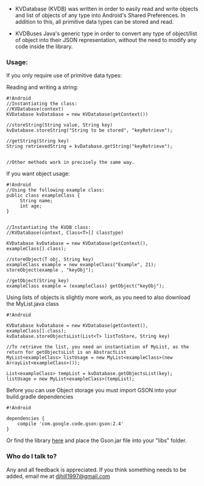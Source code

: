 * KVDatabase (KVDB) was written in order to easily read and write objects and list of objects of any type into Android's Shared Preferences. In addition to this, all primitive data types can be stored and read.

* KVDBuses Java's generic type in order to convert any type of object/list of object into their JSON representation, without the need to modify any code inside the library. 


### Usage: ###

If you only require use of primitive data types:


Reading and writing a string:

```
#!Android
//Instantiating the class:
//KVDatabase(context)
KVDatabase kvDatabase = new KVDatabase(getContext())

//storeString(String value, String key)
kvDatabase.storeString("String to be stored", "keyRetrieve");

//getString(String key)
String retrievedString = kvDatabase.getString("keyRetrieve");


//Other methods work in precisely the same way.
```

If you want object usage:



```
#!Android
//Using the following example class:
public class exampleClass {
     String name;
     int age;
}


//Instantiating the KVDB class:
//KVDatabase(context, Class<T>[] classtype)
 
KVDatabase kvDatabase = new KVDatabase(getContext(), exampleClass[].class);

//storeObject(T obj, String key)
exampleClass example = new exampleClass("Example", 21);
storeObject(example , "keyObj");

//getObject(String key)
exampleClass example = (exampleClass) getObject("keyObj");

```
Using lists of objects is slightly more work, as you need to also download the MyList.java class

```
#!Android

KVDatabase kvDatabase = new KVDatabase(getContext(), exampleClass[].class);
kvDatabase.storeObjectsList(List<T> listToStore, String key)

//To retrieve the list, you need an instantiation of MyList, as the return for getObjectsList is an AbstractList
MyList<exampleClass> listUsage = new MyList<exampleClass>(new ArrayList<exampleClass>());

List<exampleClass> tempList = kvDatabase.getObjectsList(key);
listUsage = new MyList<exampleClass>(tempList);
```

Before you can use Object storage you must import GSON into your build.gradle dependencies

```
#!Android

dependencies {
    compile 'com.google.code.gson:gson:2.4'
}
```

Or find the library [here](http://search.maven.org/#artifactdetails%7Ccom.google.code.gson%7Cgson%7C2.8.0%7C) and place the Gson.jar file into your "libs" folder.

### Who do I talk to? ###
Any and all feedback is appreciated. If you think something needs to be added, email me at djhill1997@gmail.com